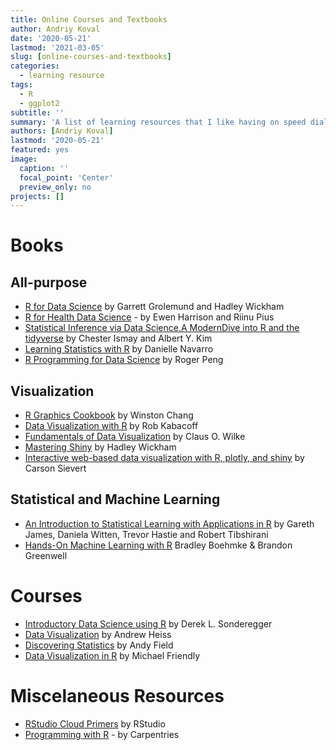 ```yaml
---
title: Online Courses and Textbooks
author: Andriy Koval
date: '2020-05-21'
lastmod: '2021-03-05'
slug: [online-courses-and-textbooks]
categories:
  - learning resource
tags:
  - R
  - ggplot2
subtitle: ''
summary: 'A list of learning resources that I like having on speed dial'
authors: [Andriy Koval]
lastmod: '2020-05-21'
featured: yes
image:
  caption: ''
  focal_point: 'Center'
  preview_only: no
projects: []
---
```



# Books

## All-purpose

- [R for Data Science](https://r4ds.had.co.nz/)  by Garrett Grolemund and Hadley Wickham   
- [R for Health Data Science](https://argoshare.is.ed.ac.uk/healthyr_book/) - by Ewen Harrison and Riinu Pius    
- [Statistical Inference via Data Science.A ModernDive into R and the tidyverse](https://moderndive.com/) by Chester Ismay and Albert Y. Kim  
- [Learning Statistics with R](https://learningstatisticswithr.com/) by Danielle Navarro   
- [R Programming for Data Science](https://bookdown.org/rdpeng/rprogdatascience/) by Roger Peng  

## Visualization

- [R Graphics Cookbook](https://r-graphics.org/) by Winston Chang  
- [Data Visualization with R](https://rkabacoff.github.io/datavis/) by Rob Kabacoff    
- [Fundamentals of Data Visualization](https://clauswilke.com/dataviz/) by Claus O. Wilke    
- [Mastering Shiny](https://mastering-shiny.org/) by Hadley Wickham   
- [Interactive web-based data visualization with R, plotly, and shiny](https://plotly-r.com/index.html) by Carson Sievert     

## Statistical and Machine Learning

- [An Introduction to Statistical Learning with Applications in R](http://faculty.marshall.usc.edu/gareth-james/ISL/) by Gareth James, Daniela Witten, Trevor Hastie and Robert Tibshirani   
- [Hands-On Machine Learning with R](https://bradleyboehmke.github.io/HOML/) Bradley Boehmke & Brandon Greenwell     

# Courses

- [Introductory Data Science using R](https://dereksonderegger.github.io/444/index.html) by Derek L. Sonderegger   
- [Data Visualization](https://datavizm20.classes.andrewheiss.com/) by Andrew Heiss  
- [Discovering Statistics](https://www.discoveringstatistics.com/) by Andy Field  
- [Data Visualization in R](http://datavis.ca/courses/RGraphics/) by Michael Friendly  

# Miscelaneous Resources

- [RStudio Cloud Primers](https://rstudio.cloud/learn/primers) by RStudio
- [Programming with R](https://swcarpentry.github.io/r-novice-inflammation/) - by Carpentries